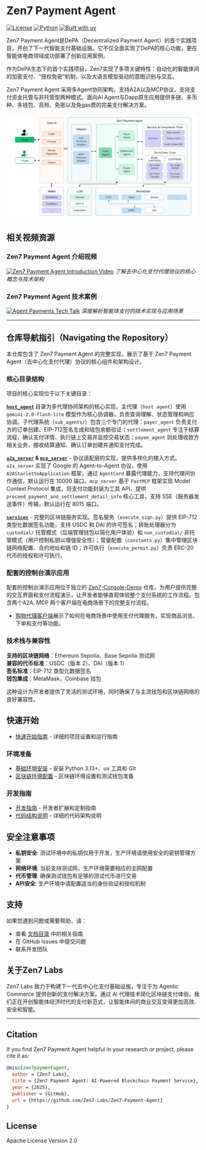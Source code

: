# Zen7 Payment Agent

[![License](https://img.shields.io/badge/License-Apache%202.0-blue.svg)](LICENSE)
[![Python](https://img.shields.io/badge/Python-3.13+-green.svg)](https://python.org)
[![Built with uv](https://img.shields.io/badge/Built%20with-uv-purple.svg)](https://github.com/astral-sh/uv)

Zen7 Payment Agent是DePA（Decentralized Payment Agent）的首个实践项目，开创了下一代智能支付基础设施。它不仅全面实现了DePA的核心功能，更在智能体电商领域成功部署了创新应用案例。

作为DePA生态下的首个实践项目，Zen7实现了多项关键特性：自动化的智能体间的加密支付、“授权免密”机制，以及大语言模型驱动的意图识别与交互。

Zen7 Payment Agent 采用多Agent协同架构，支持A2A以及MCP协议，支持支付资金托管与非托管型两种模式。面向AI Agent与Dapp原生应用提供多链、多币种、多钱包、高频、免密以及免gas费的完美支付解决方案。

<div align="left">
  <img src="/docs/assets/architecture.png" alt="Zen7 Payment Agent Architecture" width="800">
</div>

## 相关视频资源

### Zen7 Payment Agent 介绍视频
[![Zen7 Payment Agent Introduction Video](assets/zen7-intro-thumbnail.png)](https://your-video-link)
*了解去中心化支付代理协议的核心概念与技术架构*

### Zen7 Payment Agent 技术案例
[![Agent Payments Tech Talk](assets/tech-talk-thumbnail.png)](https://your-podcast-link)
*深度解析智能体支付的技术实现与应用场景*

---


## 仓库导航指引（Navigating the Repository）

本仓库包含了 Zen7 Payment Agent 的完整实现，展示了基于 Zen7 Payment Agent（去中心化支付代理）协议的核心组件和架构设计。

### 核心目录结构

项目的核心实现位于以下关键目录：

**[`host_agent`](https://github.com/Zen7-Labs/Zen7-Payment-Agent/tree/main/host_agent)** 目录为多代理协同架构的核心实现，主代理（`host agent`）使用 `gemini-2.0-flash-lite` 模型作为核心协调器，负责查询理解、状态管理和响应协调。子代理系统（`sub_agents/`）包含三个专门的代理：`payer_agent` 负责支付方的订单创建、EIP-712签名生成和钱包余额验证；`settlement_agent` 专注于结算流程，确认支付详情、执行链上交易并监控交易状态；`payee_agent` 则处理收款方相关业务，接收结算通知、确认订单创建并通知支付完成。

**[`a2a_server`](https://github.com/Zen7-Labs/Zen7-Payment-Agent/tree/main/a2a_server) & [`mcp_server`](https://github.com/Zen7-Labs/Zen7-Payment-Agent/tree/main/mcp_server)** - 协议适配层的实现，提供多样化的接入方式。`a2a_server` 实现了 Google 的 Agent-to-Agent 协议，使用 `A2AStarletteApplication` 框架，通过 `AgentCard` 暴露代理能力，支持代理间协作通信，默认运行在 10000 端口。`mcp_server` 基于 `FastMCP` 框架实现 Model Context Protocol 集成，将支付功能封装为工具 API，提供 `proceed_payment_and_settlement_detail_info` 核心工具，支持 SSE（服务器发送事件）传输，默认运行在 8015 端口。

**[`services`](https://github.com/Zen7-Labs/Zen7-Payment-Agent/tree/main/services)** - 完整的区块链服务实现。签名服务（`execute_sign.py`）提供 EIP-712 类型化数据签名功能，支持 USDC 和 DAI 的许可签名；转账处理器分为 `custodial/` 托管模式（后端管理钱包以简化用户体验）和 `non_custodial/` 非托管模式（用户控制私钥以增强安全性）；常量配置（`constants.py`）集中管理区块链网络配置、合约地址和链 ID；许可执行（`execute_permit.py`）负责 ERC-20 代币的授权和许可执行。

### 配套的控制台演示应用

配套的控制台演示应用位于独立的 [Zen7-Console-Demo](https://github.com/Zen7-Labs/Zen7-Console-Demo) 仓库，为用户提供完整的交互界面和支付流程演示，让开发者能够直观体验整个支付系统的工作流程。包含两个A2A, MCP 两个客户端在电商场景下的完整支付流程。
   - [购物代理客户端](https://github.com/Zen7-Labs/Zen7-Console-Demo/tree/main/shopping_agent)展示了如何在电商场景中使用支付代理服务，实现商品浏览、下单和支付等功能。


### 技术栈与兼容性

**支持的区块链网络**：Ethereum Sepolia、Base Sepolia 测试网  
**兼容的代币标准**：USDC（版本 2）、DAI（版本 1）  
**签名标准**：EIP-712 类型化数据签名  
**钱包集成**：MetaMask，Coinbase 钱包  

这种设计为开发者提供了灵活的测试环境，同时确保了与主流钱包和区块链网络的良好兼容性。


## 快速开始
- [快速开始指南](docs/quick_start.md) - 详细的项目设置和运行指南
### 环境准备
- [基础环境安装](docs/install-uv-python-git.md) - 安装 Python 3.13+、uv 工具和 Git
- [区块链环境配置](docs/blockchain_environment_setup.md) - 区块链环境设置和测试钱包准备
### 开发指南
- [开发指南](docs/development_guide.md) - 开发者扩展和定制指南
- [代码结构说明](docs/code_structure.md) - 详细的代码架构说明

## 安全注意事项

- **私钥安全**: 测试环境中的私钥仅用于开发，生产环境请使用安全的密钥管理方案
- **网络环境**: 当前支持测试网，生产环境需要相应的主网配置
- **代币管理**: 确保测试钱包有足够的测试代币进行交易
- **API安全**: 生产环境中请配置适当的身份验证和授权机制

## 支持

如果您遇到问题或需要帮助，请：

- 查看 [文档目录](docs/) 中的相关指南
- 在 GitHub Issues 中提交问题
- 联系开发团队

## 关于Zen7 Labs

Zen7 Labs 致力于构建下一代去中心化支付基础设施，专注于为 Agentic Commerce 提供创新的支付解决方案。通过 AI 代理技术简化区块链支付体验，我们正在开创智能体经济时代的支付新范式，让智能体间的商业交互变得更加高效、安全和智能。

---

## Citation

If you find Zen7 Payment Agent helpful in your research or project, please cite it as:

```bibtex
@misc{zen7paymentagent,
  author = {Zen7 Labs},
  title = {Zen7 Payment Agent: AI-Powered Blockchain Payment Service},
  year = {2025},
  publisher = {GitHub},
  url = {https://github.com/Zen7-Labs/Zen7-Payment-Agent}
}
```

## License

Apache License Version 2.0